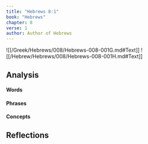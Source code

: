 ```yaml
---
title: "Hebrews 8:1"
book: "Hebrews"
chapter: 8
verse: 1
author: Author of Hebrews
---
```

![[/Greek/Hebrews/008/Hebrews-008-001G.md#Text]]
![[/Hebrew/Hebrews/008/Hebrews-008-001H.md#Text]]

## Analysis

#### Words

#### Phrases

#### Concepts

## Reflections
